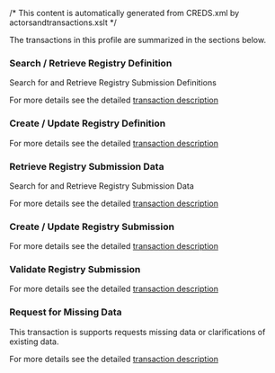 /*
    This content is automatically generated from CREDS.xml by actorsandtransactions.xslt
*/
<!--
    This content is automatically generated from CREDS.xml by actorsandtransactions.xslt
-->
The transactions in this profile are summarized in the sections below.

### Search / Retrieve Registry Definition

Search for and Retrieve Registry Submission Definitions




For more details see the detailed [transaction description](transaction-SRRD.html)

### Create / Update Registry Definition





For more details see the detailed [transaction description](transaction-CURD.html)

### Retrieve Registry Submission Data

Search for and Retrieve Registry Submission Data




For more details see the detailed [transaction description](transaction-RRSD.html)

### Create / Update Registry Submission





For more details see the detailed [transaction description](transaction-CURS.html)

### Validate Registry Submission





For more details see the detailed [transaction description](transaction-VRS.html)

### Request for Missing Data

This transaction is supports requests missing data or clarifications of existing data.




For more details see the detailed [transaction description](transaction-RMCD.html)
